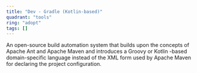 ```yaml
---
title: "Dev - Gradle (Kotlin-based)"
quadrant: "tools"
ring: "adopt"
tags: []
---
```


An open-source build automation system that builds upon the concepts of Apache Ant and Apache Maven and introduces a Groovy or Kotlin -based domain-specific language instead of the XML form used by Apache Maven for declaring the project configuration.
